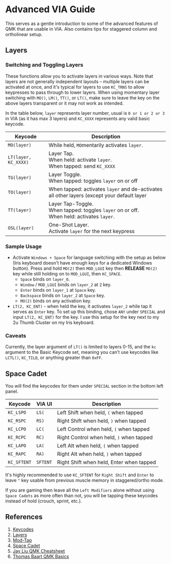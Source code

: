 # Advanced VIA Guide

This serves as a gentle introduction to some of the advanced features of QMK that are usable in VIA. Also contains tips for staggered column and ortholinear setup.

## Layers

### Switching and Toggling Layers

These functions allow you to activate layers in various ways. Note that layers are not generally independent layouts – multiple layers can be activated at once, and it's typical for layers to use `KC_TRNS` to allow keypresses to pass through to lower layers. When using momentary layer switching with `MO()`, `LM()`, `TT()`, or `LT()`, make sure to leave the key on the above layers transparent or it may not work as intended.

In the table below, `layer` represents layer number, usual is `0 or 1 or 2 or 3` in VIA (as it has max 3 layers) and `KC_XXXX` represents any valid basic keycode.

|Keycode             |Description                                                                                         |
|--------------------|----------------------------------------------------------------------------------------------------|
|`MO(layer)`         |While held, `MO`mentarily activates `layer`.                                                        |
|`LT(layer, KC_XXXX)`|Layer Tap. <br/> When held: activate `layer`. <br/> When tapped: send `KC_XXXX`                     |
|`TG(layer)`         |Layer Toggle. <br/> When tapped: toggles `layer` on or off                                          |
|`TO(layer)`         |When tapped: activates `layer` and de-activates all other layers (except your default layer         |
|`TT(layer)`         |Layer Tap-Toggle. <br/> When tapped: toggles `layer` on or off. <br/> When held: activates `layer`. |
|`OSL(layer)`        |One-Shot Layer. <br/> Activate `layer` for the next keypress                                        |

### Sample Usage

* Activate `Windows + Space` for language switching with the setup as below (Iris keyboard doesn't have enough keys for a dedicated Windows button). Press and hold `MO(2)` then `MOD_LGUI` key then **RELEASE** `MO(2)` key while still holding on to `MOD_LGUI`, then `KC_SPACE`.
  * `Space` binds on `layer_0`.
  * `Window` / `MOD_LGUI` binds on `layer_2` at `Z` key.
  * `Enter` binds on `layer_1` at `Space` key.
  * `Backspace` binds on `layer_2` at `Space` key.
  * `MO(2)` binds on any activation key.
* `LT(2, KC_ENT)` - when held the key, it activates `layer_2` while tap it serves as `Enter` key. To set up this binding, chose `ANY` under `SPECIAL` and input `LT(2, KC_ENT)` for the key. I use this setup for the key next to my 2u Thumb Cluster on my Iris keyboard.

### Caveats
Currently, the layer argument of `LT()` is limited to layers 0-15, and the `kc` argument to the Basic Keycode set, meaning you can’t use keycodes like `LCTL()`, `KC_TILD`, or anything greater than `0xFF`.

## Space Cadet

You will find the keycodes for them under `SPECIAL` section in the bottom left panel.

|Keycode    |VIA UI  |Description                                |
|-----------|--------|-------------------------------------------|
|`KC_LSPO`  |`LS(`   |Left Shift when held, `(` when tapped      |
|`KC_RSPC`  |`RS)`   |Right Shift when held, `)` when tapped     |
|`KC_LCPO`  |`LC(`   |Left Control when held, `(` when tapped    |
|`KC_RCPC`  |`RC)`   |Right Control when held, `)` when tapped   |
|`KC_LAPO`  |`LA(`   |Left Alt when held, `(` when tapped        |
|`KC_RAPC`  |`RA)`   |Right Alt when held, `)` when tapped       |
|`KC_SFTENT`|`SFTENT`|Right Shift when held, Enter when tapped   |

It's highly recommended to use `KC_SFTENT` for `Right Shift` and `Enter` to leave `"` key usable from previous muscle memory in staggered/ortho mode.

If you are gaming then leave all the `Left Modifiers` alone without using `Space Cadets` as more often than not, you will be tapping these keycodes instead of hold (crouch, sprint, etc.).


## References

1. [Keycodes](https://docs.qmk.fm/#/keycodes)
2. [Layers](https://docs.qmk.fm/#/feature_layers)
3. [Mod-Tap](https://docs.qmk.fm/#/mod_tap)
4. [Space Cadet](https://docs.qmk.fm/#/feature_space_cadet)
5. [Jay Liu QMK Cheatsheet](https://jayliu50.github.io/qmk-cheatsheet/)
6. [Thomas Baart QMK Basics](https://thomasbaart.nl/category/mechanical-keyboards/firmware/qmk/qmk-basics/)
